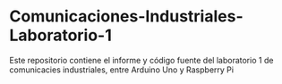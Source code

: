 # Comunicaciones-Industriales-Laboratorio-1
Este repositorio contiene el informe y código fuente del laboratorio 1 de comunicacies industriales, entre Arduino Uno y Raspberry Pi

